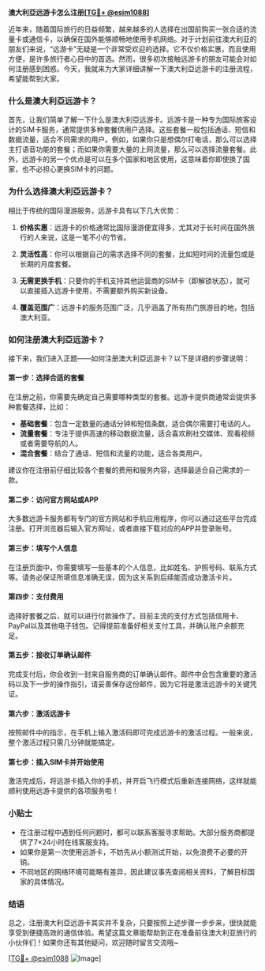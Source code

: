 **澳大利亞远游卡怎么注册[[TG💪+ @esim1088](https://t.me/s/esim1088)]**

近年来，随着国际旅行的日益频繁，越来越多的人选择在出国前购买一张合适的流量卡或通信卡，以确保在国外能够顺畅地使用手机网络。对于计划前往澳大利亚的朋友们来说，“远游卡”无疑是一个非常受欢迎的选择。它不仅价格实惠，而且使用方便，是许多旅行者心目中的首选。然而，很多初次接触远游卡的朋友可能会对如何注册感到困惑。今天，我就来为大家详细讲解一下澳大利亞远游卡的注册流程，希望能帮到大家。

### 什么是澳大利亞远游卡？

首先，让我们简单了解一下什么是澳大利亞远游卡。远游卡是一种专为国际旅客设计的SIM卡服务，通常提供多种套餐供用户选择。这些套餐一般包括通话、短信和数据流量，适合不同需求的用户。例如，如果你只是想偶尔打电话，那么可以选择主打语音功能的套餐；而如果你需要大量的上网流量，那么可以选择流量套餐。此外，远游卡的另一个优点是可以在多个国家和地区使用，这意味着你即使换了国家，也不必担心更换SIM卡的问题。

### 为什么选择澳大利亞远游卡？

相比于传统的国际漫游服务，远游卡具有以下几大优势：

1. **价格实惠**：远游卡的价格通常比国际漫游便宜得多，尤其对于长时间在国外旅行的人来说，这是一笔不小的节省。
   
2. **灵活性高**：你可以根据自己的需求选择不同的套餐，比如短时间的流量包或是长期的月度套餐。

3. **无需更换手机**：只要你的手机支持其他运营商的SIM卡（即解锁状态），就可以直接插入远游卡使用，不需要额外购买新设备。

4. **覆盖范围广**：远游卡的服务范围广泛，几乎涵盖了所有热门旅游目的地，包括澳大利亚。

### 如何注册澳大利亞远游卡？

接下来，我们进入正题——如何注册澳大利亞远游卡？以下是详细的步骤说明：

#### 第一步：选择合适的套餐

在注册之前，你需要先确定自己需要哪种类型的套餐。远游卡提供商通常会提供多种套餐选择，比如：

- **基础套餐**：包含一定数量的通话分钟和短信条数，适合偶尔需要打电话的人。
- **流量套餐**：专注于提供高速的移动数据流量，适合喜欢刷社交媒体、观看视频或者需要导航的人。
- **混合套餐**：结合了通话、短信和流量的功能，适合各类用户。

建议你在注册前仔细比较各个套餐的费用和服务内容，选择最适合自己需求的一款。

#### 第二步：访问官方网站或APP

大多数远游卡服务都有专门的官方网站和手机应用程序，你可以通过这些平台完成注册。打开浏览器后输入官方网址，或者直接下载对应的APP并登录账号。

#### 第三步：填写个人信息

在注册页面中，你需要填写一些基本的个人信息，比如姓名、护照号码、联系方式等。请务必保证所填信息准确无误，因为这关系到后续能否成功激活卡片。

#### 第四步：支付费用

选择好套餐之后，就可以进行付款操作了。目前主流的支付方式包括信用卡、PayPal以及其他电子钱包。记得提前准备好相关支付工具，并确认账户余额充足。

#### 第五步：接收订单确认邮件

完成支付后，你会收到一封来自服务商的订单确认邮件。邮件中会包含重要的激活码以及下一步的操作指引，请妥善保存这份邮件，因为它将是激活远游卡的关键凭证。

#### 第六步：激活远游卡

按照邮件中的指示，在手机上输入激活码即可完成远游卡的激活过程。一般来说，整个激活过程只需几分钟就能搞定。

#### 第七步：插入SIM卡并开始使用

激活完成后，将远游卡插入你的手机，并开启飞行模式后重新连接网络，这样就能顺利使用远游卡提供的各项服务啦！

### 小贴士

- 在注册过程中遇到任何问题时，都可以联系客服寻求帮助。大部分服务商都提供了7×24小时在线客服支持。
- 如果你是第一次使用远游卡，不妨先从小额测试开始，以免浪费不必要的开销。
- 不同地区的网络环境可能略有差异，因此建议事先查阅相关资料，了解目标国家的具体情况。

### 结语

总之，注册澳大利亞远游卡其实并不复杂，只要按照上述步骤一步步来，很快就能享受到便捷高效的通信体验。希望这篇文章能帮助到正在准备前往澳大利亚旅行的小伙伴们！如果你还有其他疑问，欢迎随时留言交流哦~

[[TG💪+ @esim1088](https://t.me/s/esim1088) ![Image](https://i.postimg.cc/4NQfJmqS/Snipaste-2025-05-13-00-14-12.png)]